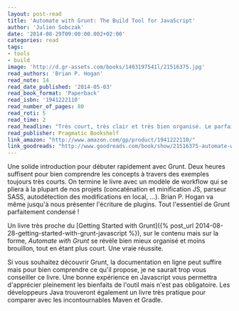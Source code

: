 ```yaml
---
layout: post-read
title: 'Automate with Grunt: The Build Tool for JavaScript'
author: 'Julien Sobczak'
date: '2014-08-29T09:00:00.002+02:00'
categories: read
tags:
- tools
- build
image: 'http://d.gr-assets.com/books/1403197541l/21516375.jpg'
read_authors: 'Brian P. Hogan'
read_note: 14
read_date_published: '2014-05-03'
read_book_format: 'Paperback'
read_isbn: '1941222110'
read_number_of_pages: 80
read_roti: 5
read_time: 2
read_headline: "Très court, très clair et très bien organisé. Le parfait guide pour débuter."
read_publisher: Pragmatic Bookshelf
link_amazon: "http://www.amazon.com/gp/product/1941222110/"
link_goodreads: "http://www.goodreads.com/book/show/21516375-automate-with-grunt"
---
```



Une solide introduction pour débuter rapidement avec Grunt. Deux heures suffisent pour bien comprendre les concepts à travers des exemples toujours très courts. On termine le livre avec un modèle de workflow qui se pliera à la plupart de nos projets (concaténation et minification JS, parseur SASS, autodétection des modifications en local, ...). Brian P. Hogan va même jusqu'à nous présenter l'écriture de plugins. Tout l'essentiel de Grunt parfaitement condensé !

Un livre très proche du [Getting Started with Grunt]({% post_url 2014-08-28-getting-started-with-grunt-javascript %}), sur le contenu mais sur la forme, *Automate with Grunt* se révèle bien mieux organisé et moins brouillon, tout en étant plus court. Une vraie réussite.

Si vous souhaitez découvrir Grunt, la documentation en ligne peut suffire mais pour bien comprendre ce qu'il propose, je ne saurait trop vous conseiller ce livre. Une bonne expérience en Javascript vous permettra d'apprécier pleinement les bienfaits de l'outil mais n'est pas obligatoire. Les développeurs Java trouveront également un livre très pratique pour comparer avec les incontournables Maven et Gradle.

